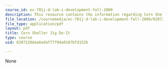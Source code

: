 ```yaml
---
course_id: ec-701j-d-lab-i-development-fall-2009
description: This resource contains the information regarding Corn Sheller Jig Do-It.
file_location: /coursemedia/ec-701j-d-lab-i-development-fall-2009/8207220daa6edaf77f94a0187bfd152b_MITEC_701JF09_cornjig_doit.pdf
file_type: application/pdf
layout: pdf
title: Corn Sheller Jig Do-It
type: course
uid: 8207220daa6edaf77f94a0187bfd152b

---
```

None